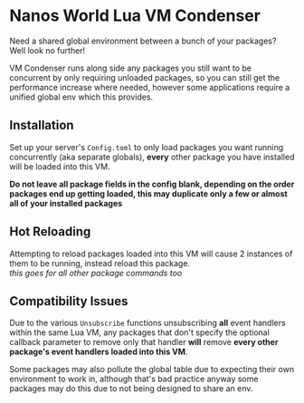 # Nanos World Lua VM Condenser

Need a shared global environment between a bunch of your packages?  
Well look no further!

VM Condenser runs along side any packages you still want to be concurrent by only requiring unloaded packages, so you can still get the performance increase where needed, however some applications require a unified global env which this provides.  

## Installation
Set up your server's `Config.toml` to only load packages you want running concurrently (aka separate globals), **every** other package you have installed will be loaded into this VM.  

**Do not leave all package fields in the config blank, depending on the order packages end up getting loaded, this may duplicate only a few or almost all of your installed packages**

## Hot Reloading
Attempting to reload packages loaded into this VM will cause 2 instances of them to be running, instead reload this package.  
*this goes for all other package commands too*

## Compatibility Issues
Due to the various `Unsubscribe` functions unsubscribing **all** event handlers within the same Lua VM, any packages that don't specify the optional callback parameter to remove only that handler **will** remove **every other package's event handlers loaded into this VM**.  

Some packages may also pollute the global table due to expecting their own environment to work in, although that's bad practice anyway some packages may do this due to not being designed to share an env.  

